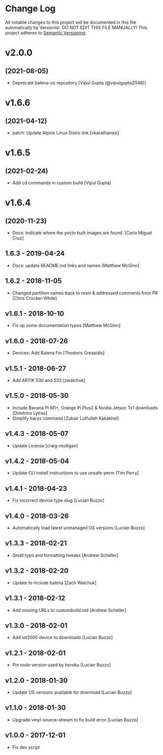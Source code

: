 # Change Log

All notable changes to this project will be documented in this file
automatically by Versionist. DO NOT EDIT THIS FILE MANUALLY!
This project adheres to [Semantic Versioning](http://semver.org/).

# v2.0.0
## (2021-08-05)

* Deprecate balena-os repository [Vipul Gupta (@vipulgupta2048)]

# v1.6.6
## (2021-04-12)

* patch: Update Alpine Linux Distro link [vkarathanasi]

# v1.6.5
## (2021-02-24)

* Add cd commands in custom build [Vipul Gupta]

# v1.6.4
## (2020-11-23)

* Docs: Indicate where the yocto built images are found. [Carlo Miguel Cruz]

## 1.6.3 - 2019-04-24

* Docs: update README.md links and names [Matthew McGinn]

## 1.6.2 - 2018-11-05

* Changed partition names back to resin & addressed comments from PR [Chris Crocker-White]

## v1.6.1 - 2018-10-10

* Fix up some documentation typos [Matthew McGinn]

## v1.6.0 - 2018-07-26

* Devices: Add Balena Fin [Thodoris Greasidis]

## v1.5.1 - 2018-06-27

* Add ARTIK 530 and 533 [zwalchuk]

## v1.5.0 - 2018-05-30

* Include Banana Pi M1+, Orange Pi Plus2 & Nvidia Jetson Tx1 downloads [Dimitrios Lytras]
* Simplify barys command [Zubair Lutfullah Kakakhel]

## v1.4.3 - 2018-05-07

* Update License [craig-mulligan]

## v1.4.2 - 2018-05-04

* Update CLI install instructions to use unsafe-perm [Tim Perry]

## v1.4.1 - 2018-04-23

* Fix incorrect device type slug [Lucian Buzzo]

## v1.4.0 - 2018-03-26

* Automatically load latest unmanaged OS versions [Lucian Buzzo]

## v1.3.3 - 2018-02-21

* Small typo and formatting tweaks [Andrew Scheller]

## v1.3.2 - 2018-02-20

* Update to include balena [Zach Walchuk]

## v1.3.1 - 2018-02-12

* Add missing URLs to custombuild.md [Andrew Scheller]

## v1.3.0 - 2018-02-01

* Add iot2000 device to downloads [Lucian Buzzo]

## v1.2.1 - 2018-02-01

* Pin node version used by heroku [Lucian Buzzo]

## v1.2.0 - 2018-01-30

* Update OS versions available for download [Lucian Buzzo]

## v1.1.0 - 2018-01-30

* Upgrade vinyl-source-stream to fix build error [Lucian Buzzo]

## v1.0.0 - 2017-12-01

* Fix dev script
